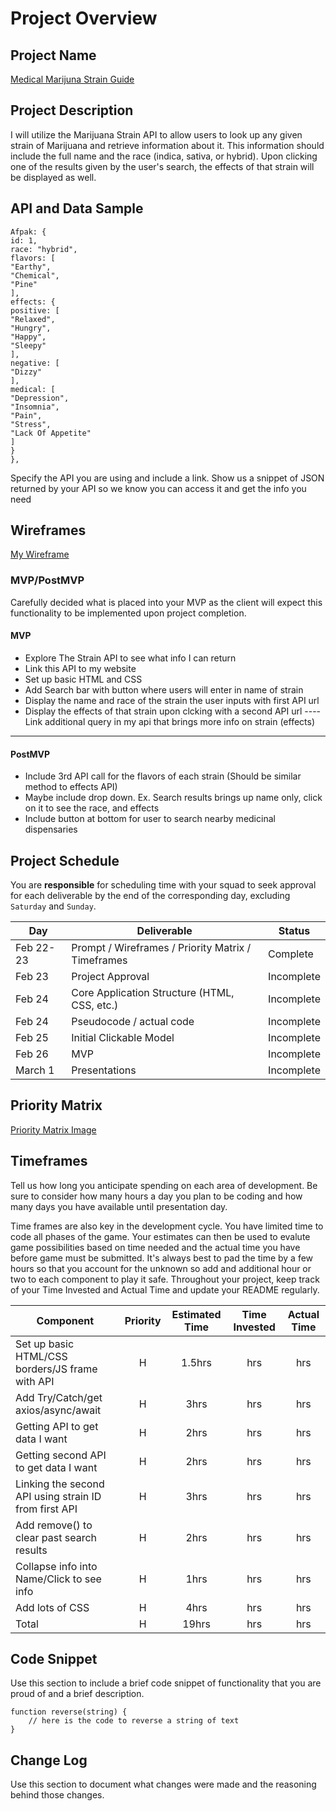 # Project Overview

## Project Name

[Medical Marijuna Strain Guide]()

## Project Description

I will utilize the Marijuana Strain API to allow users to look up any given strain of Marijuana and retrieve information about it. This information should include the full name and the race (indica, sativa, or hybrid). Upon clicking one of the results given by the user's search, the effects of that strain will be displayed as well.

## API and Data Sample

```
Afpak: {
id: 1,
race: "hybrid",
flavors: [
"Earthy",
"Chemical",
"Pine"
],
effects: {
positive: [
"Relaxed",
"Hungry",
"Happy",
"Sleepy"
],
negative: [
"Dizzy"
],
medical: [
"Depression",
"Insomnia",
"Pain",
"Stress",
"Lack Of Appetite"
]
}
},
```
Specify the API you are using and include a link. Show us a snippet of JSON returned by your API so we know you can access it and get the info you need

## Wireframes

[My Wireframe](https://wireframe.cc/AoMrsL)


### MVP/PostMVP

Carefully decided what is placed into your MVP as the client will expect this functionality to be implemented upon project completion.  

#### MVP 

- Explore The Strain API to see what info I can return
- Link this API to my website
- Set up basic HTML and CSS
- Add Search bar with button where users will enter in name of strain
- Display the name and race of the strain the user inputs with first API url
- Display the effects of that strain upon clcking with a second API url
---- Link additional query in my api that brings more info on strain (effects)
---- 

#### PostMVP  

- Include 3rd API call for the flavors of each strain (Should be similar method to effects API)
- Maybe include drop down. Ex. Search results brings up name only, click on it to see the race, and effects
- Include button at bottom for user to search nearby medicinal dispensaries

## Project Schedule

You are **responsible** for scheduling time with your squad to seek approval for each deliverable by the end of the corresponding day, excluding `Saturday` and `Sunday`.

|  Day | Deliverable | Status
|---|---| ---|
|Feb 22-23| Prompt / Wireframes / Priority Matrix / Timeframes | Complete
|Feb 23| Project Approval | Incomplete
|Feb 24| Core Application Structure (HTML, CSS, etc.) | Incomplete
|Feb 24| Pseudocode / actual code | Incomplete
|Feb 25| Initial Clickable Model  | Incomplete
|Feb 26| MVP | Incomplete
|March 1| Presentations | Incomplete

## Priority Matrix

[Priority Matrix Image](https://imgur.com/a/sdq287Q)

## Timeframes

Tell us how long you anticipate spending on each area of development. Be sure to consider how many hours a day you plan to be coding and how many days you have available until presentation day.

Time frames are also key in the development cycle.  You have limited time to code all phases of the game.  Your estimates can then be used to evalute game possibilities based on time needed and the actual time you have before game must be submitted. It's always best to pad the time by a few hours so that you account for the unknown so add and additional hour or two to each component to play it safe. Throughout your project, keep track of your Time Invested and Actual Time and update your README regularly.

| Component | Priority | Estimated Time | Time Invested | Actual Time |
| --- | :---: |  :---: | :---: | :---: |
| Set up basic HTML/CSS borders/JS frame with API | H | 1.5hrs| hrs | hrs |
| Add Try/Catch/get axios/async/await | H | 3hrs| hrs | hrs |
| Getting API to get data I want | H | 2hrs| hrs | hrs |
| Getting second API to get data I want | H | 2hrs| hrs | hrs |
| Linking the second API using strain ID from first API | H | 3hrs| hrs | hrs |
| Add remove() to clear past search results | H | 2hrs| hrs | hrs |
| Collapse info into Name/Click to see info | H | 1hrs| hrs | hrs |
| Add lots of CSS | H | 4hrs| hrs | hrs |
| Total | H | 19hrs| hrs | hrs |

## Code Snippet

Use this section to include a brief code snippet of functionality that you are proud of and a brief description.  

```
function reverse(string) {
	// here is the code to reverse a string of text
}
```

## Change Log
 Use this section to document what changes were made and the reasoning behind those changes.  
